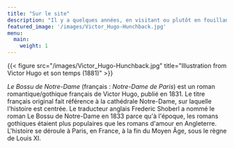 ```yaml
---
title: "Sur le site"
description: "Il y a quelques années, en visitant ou plutôt en fouillant Notre-Dame, l'auteur de ce livre trouva, dans un recoin obscur d'une des tours, le mot suivant, gravé à la main sur le mur: —ANANKE."
featured_image: '/images/Victor_Hugo-Hunchback.jpg'
menu:
  main:
    weight: 1
---
```

{{< figure src="/images/Victor_Hugo-Hunchback.jpg" title="Illustration from Victor Hugo et son temps (1881)" >}}

_Le Bossu de Notre-Dame_ (français : _Notre-Dame de Paris_) est un roman romantique/gothique français de Victor Hugo, publié en 1831. Le titre français original fait référence à la cathédrale Notre-Dame, sur laquelle l'histoire est centrée. Le traducteur anglais Frederic Shoberl a nommé le roman Le Bossu de Notre-Dame en 1833 parce qu'à l'époque, les romans gothiques étaient plus populaires que les romans d'amour en Angleterre. L'histoire se déroule à Paris, en France, à la fin du Moyen Âge, sous le règne de Louis XI.
